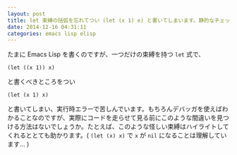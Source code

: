 ```yaml
---
layout: post
title: let 束縛の括弧を忘れてつい (let (x 1) e) と書いてしまいます。静的なチェッカはありませんか？
date: 2014-12-16 04:31:11
categories: emacs lisp elisp
---
```

<p>たまに Emacs Lisp を書くのですが、一つだけの束縛を持つ <code>let</code> 式で、</p>

```
(let ((x 1)) x)
```

<p>と書くべきところをつい</p>

```
(let (x 1) x)
```

<p>と書いてしまい、実行時エラーで苦しんでいます。もちろんデバッガを使えばわかることなのですが、実際にコードを走らせて見る前にこのような間違いを見つける方法はないでしょうか。たとえば、このような怪しい束縛はハイライトしてくれるととても助かります。( <code>(let (x) x)</code> で <code>x</code> が <code>nil</code> になることは理解しています… )</p>
